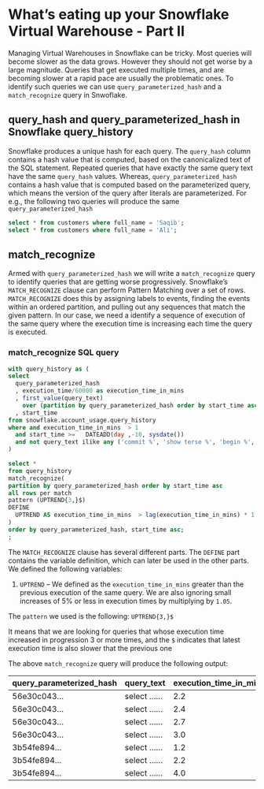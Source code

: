# What’s eating up your Snowflake Virtual Warehouse - Part II

Managing Virtual Warehouses in Snowflake can be tricky. Most queries will become slower as the data grows. However they should not get worse by a large magnitude. Queries that get executed multiple times, and are becoming slower at a rapid pace are usually the problematic ones. To identify such queries we can use `query_parameterized_hash` and a `match_recognize` query in Snwoflake.

## query_hash and query_parameterized_hash in Snowflake query_history
Snowflake produces a unique hash for each query. The `query_hash` column contains a hash value that is computed, based on the canonicalized text of the SQL statement. Repeated queries that have exactly the same query text have the same `query_hash` values. Whereas, `query_parameterized_hash` contains a hash value that is computed based on the parameterized query, which means the version of the query after literals are parameterized. For e.g., the following two queries will produce the same `query_parameterized_hash`

```sql
select * from customers where full_name = 'Saqib';
select * from customers where full_name = 'Ali';
```

## match_recognize

Armed with `query_parameterized_hash` we will write a `match_recognize` query to identify queries that are getting worse progressively.  Snowflake’s `MATCH_RECOGNIZE` clause can perform Pattern Matching over a set of rows. `MATCH_RECOGNIZE` does this by assigning labels to events, finding the events within an ordered partition, and pulling out any sequences that match the given pattern. In our case, we need a identify a sequence of execution of the same query where the execution time is increasing each time the query is executed.

### match_recognize SQL query

```sql
with query_history as (
select
  query_parameterized_hash
  , execution_time/60000 as execution_time_in_mins
  , first_value(query_text)
    over (partition by query_parameterized_hash order by start_time asc) as query_text
  , start_time
from snowflake.account_usage.query_history
where and execution_time_in_mins  > 1
  and start_time >=   DATEADD(day ,-10, sysdate())
  and not query_text ilike any ('commit %', 'show terse %', 'begin %', 'use %', 'create %')
)

select *
from query_history
match_recognize(
partition by query_parameterized_hash order by start_time asc
all rows per match
pattern (UPTREND{3,}$)
DEFINE
  UPTREND AS execution_time_in_mins  > lag(execution_time_in_mins) * 1.05
)
order by query_parameterized_hash, start_time asc;
;
```

The `MATCH_RECOGNIZE` clause has several different parts. The `DEFINE` part contains the variable definition, which can later be used in the other parts. We defined the following variables:

1. `UPTREND` – We defined as the `execution_time_in_mins` greater than the previous execution of the same query. We are also ignoring small increases of 5% or less in execution times by multiplying by `1.05`.
 
The `pattern` we used is the following: `UPTREND{3,}$`

It means that we are looking for queries that whose execution time increased in progression 3 or more times, and the `$` indicates that latest execution time is also slower that the previous one

The above `match_recognize` query will produce the following output:

|query_parameterized_hash|query_text|execution_time_in_mins|start_time|
|------------------------|----------|----------------------|----------|
|56e30c043…              |select …… |2.2                   |…|
|56e30c043…              |select …… |2.4                   |…|
|56e30c043…              |select …… |2.7                   |…|
|56e30c043…              |select …… |3.0                   |…|
|3b54fe894…              |select …… |1.2                   |…|
|3b54fe894…              |select …… |2.2                   |…|
|3b54fe894…              |select …… |4.0                   |…|
